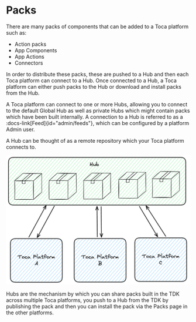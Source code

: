 # Packs

There are many packs of components that can be added to a Toca platform such as:
- Action packs
- App Components
- App Actions
- Connectors

In order to distribute these packs, these are pushed to a Hub and then each Toca platform can connect to a Hub. Once connected to a Hub, a Toca platform can either push packs to the Hub or download and install packs from the Hub.

A Toca platform can connect to one or more Hubs, allowing you to connect to the default Global Hub as well as private Hubs which might contain packs which have been built internally. A connection to a Hub is referred to as a :docs-link[Feed]{id="admin/feeds"}, which can be configured by a platform Admin user.

A Hub can be thought of as a remote repository which your Toca platform connects to.

![Hub Diagram](/src/assets/hub.png)

Hubs are the mechanism by which you can share packs built in the TDK across multiple Toca platforms, you push to a Hub from the TDK by publishing the pack and then you can install the pack via the Packs page in the other platforms.
